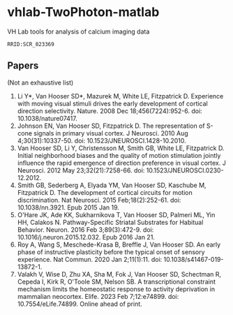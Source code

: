 # vhlab-TwoPhoton-matlab
VH Lab tools for analysis of calcium imaging data

`RRID:SCR_023369`

## Papers

(Not an exhaustive list)

1. Li Y*, Van Hooser SD*, Mazurek M, White LE, Fitzpatrick D. Experience with moving visual stimuli drives the early development of cortical direction selectivity. Nature. 2008 Dec 18;456(7224):952-6. doi: 10.1038/nature07417.
2. Johnson EN, Van Hooser SD, Fitzpatrick D. The representation of S-cone signals in primary visual cortex. J Neurosci. 2010 Aug 4;30(31):10337-50. doi: 10.1523/JNEUROSCI.1428-10.2010.
3. Van Hooser SD, Li Y, Christensson M, Smith GB, White LE, Fitzpatrick D. Initial neighborhood biases and the quality of motion stimulation jointly influence the rapid emergence of direction preference in visual cortex. J Neurosci. 2012 May 23;32(21):7258-66. doi: 10.1523/JNEUROSCI.0230-12.2012.
4. Smith GB, Sederberg A, Elyada YM, Van Hooser SD, Kaschube M, Fitzpatrick D. The development of cortical circuits for motion discrimination. Nat Neurosci. 2015 Feb;18(2):252-61. doi: 10.1038/nn.3921. Epub 2015 Jan 19.
5. O'Hare JK, Ade KK, Sukharnikova T, Van Hooser SD, Palmeri ML, Yin HH, Calakos N. Pathway-Specific Striatal Substrates for Habitual Behavior. Neuron. 2016 Feb 3;89(3):472-9. doi: 10.1016/j.neuron.2015.12.032. Epub 2016 Jan 21.
6. Roy A, Wang S, Meschede-Krasa B, Breffle J, Van Hooser SD. An early phase of instructive plasticity before the typical onset of sensory experience.
Nat Commun. 2020 Jan 2;11(1):11. doi: 10.1038/s41467-019-13872-1.
7. Valakh V, Wise D, Zhu XA, Sha M, Fok J, Van Hooser SD, Schectman R, Cepeda I, Kirk R, O'Toole SM, Nelson SB. A transcriptional constraint mechanism limits the homeostatic response to activity deprivation in mammalian neocortex. Elife. 2023 Feb 7;12:e74899. doi: 10.7554/eLife.74899. Online ahead of print.

